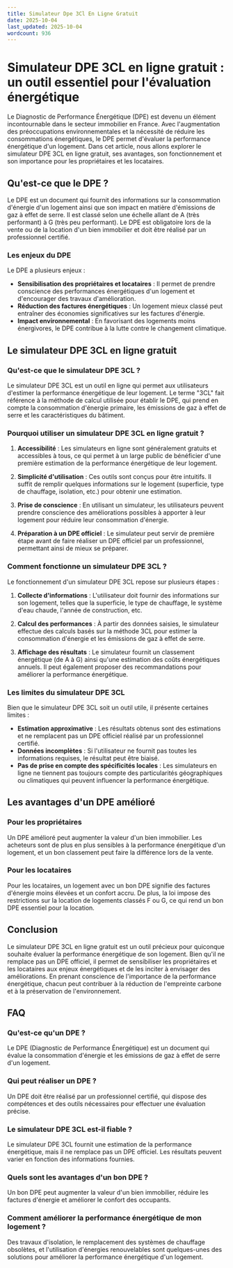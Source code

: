 ```yaml
---
title: Simulateur Dpe 3Cl En Ligne Gratuit
date: 2025-10-04
last_updated: 2025-10-04
wordcount: 936
---
```


# Simulateur DPE 3CL en ligne gratuit : un outil essentiel pour l'évaluation énergétique

Le Diagnostic de Performance Énergétique (DPE) est devenu un élément incontournable dans le secteur immobilier en France. Avec l'augmentation des préoccupations environnementales et la nécessité de réduire les consommations énergétiques, le DPE permet d'évaluer la performance énergétique d'un logement. Dans cet article, nous allons explorer le simulateur DPE 3CL en ligne gratuit, ses avantages, son fonctionnement et son importance pour les propriétaires et les locataires.

## Qu'est-ce que le DPE ?

Le DPE est un document qui fournit des informations sur la consommation d'énergie d'un logement ainsi que son impact en matière d'émissions de gaz à effet de serre. Il est classé selon une échelle allant de A (très performant) à G (très peu performant). Le DPE est obligatoire lors de la vente ou de la location d'un bien immobilier et doit être réalisé par un professionnel certifié.

### Les enjeux du DPE

Le DPE a plusieurs enjeux :
- **Sensibilisation des propriétaires et locataires** : Il permet de prendre conscience des performances énergétiques d'un logement et d'encourager des travaux d'amélioration.
- **Réduction des factures énergétiques** : Un logement mieux classé peut entraîner des économies significatives sur les factures d'énergie.
- **Impact environnemental** : En favorisant des logements moins énergivores, le DPE contribue à la lutte contre le changement climatique.

## Le simulateur DPE 3CL en ligne gratuit

### Qu'est-ce que le simulateur DPE 3CL ?

Le simulateur DPE 3CL est un outil en ligne qui permet aux utilisateurs d'estimer la performance énergétique de leur logement. Le terme "3CL" fait référence à la méthode de calcul utilisée pour établir le DPE, qui prend en compte la consommation d'énergie primaire, les émissions de gaz à effet de serre et les caractéristiques du bâtiment.

### Pourquoi utiliser un simulateur DPE 3CL en ligne gratuit ?

1. **Accessibilité** : Les simulateurs en ligne sont généralement gratuits et accessibles à tous, ce qui permet à un large public de bénéficier d'une première estimation de la performance énergétique de leur logement.
   
2. **Simplicité d'utilisation** : Ces outils sont conçus pour être intuitifs. Il suffit de remplir quelques informations sur le logement (superficie, type de chauffage, isolation, etc.) pour obtenir une estimation.

3. **Prise de conscience** : En utilisant un simulateur, les utilisateurs peuvent prendre conscience des améliorations possibles à apporter à leur logement pour réduire leur consommation d'énergie.

4. **Préparation à un DPE officiel** : Le simulateur peut servir de première étape avant de faire réaliser un DPE officiel par un professionnel, permettant ainsi de mieux se préparer.

### Comment fonctionne un simulateur DPE 3CL ?

Le fonctionnement d'un simulateur DPE 3CL repose sur plusieurs étapes :

1. **Collecte d'informations** : L'utilisateur doit fournir des informations sur son logement, telles que la superficie, le type de chauffage, le système d'eau chaude, l'année de construction, etc.

2. **Calcul des performances** : À partir des données saisies, le simulateur effectue des calculs basés sur la méthode 3CL pour estimer la consommation d'énergie et les émissions de gaz à effet de serre.

3. **Affichage des résultats** : Le simulateur fournit un classement énergétique (de A à G) ainsi qu'une estimation des coûts énergétiques annuels. Il peut également proposer des recommandations pour améliorer la performance énergétique.

### Les limites du simulateur DPE 3CL

Bien que le simulateur DPE 3CL soit un outil utile, il présente certaines limites :

- **Estimation approximative** : Les résultats obtenus sont des estimations et ne remplacent pas un DPE officiel réalisé par un professionnel certifié.
- **Données incomplètes** : Si l'utilisateur ne fournit pas toutes les informations requises, le résultat peut être biaisé.
- **Pas de prise en compte des spécificités locales** : Les simulateurs en ligne ne tiennent pas toujours compte des particularités géographiques ou climatiques qui peuvent influencer la performance énergétique.

## Les avantages d'un DPE amélioré

### Pour les propriétaires

Un DPE amélioré peut augmenter la valeur d'un bien immobilier. Les acheteurs sont de plus en plus sensibles à la performance énergétique d'un logement, et un bon classement peut faire la différence lors de la vente.

### Pour les locataires

Pour les locataires, un logement avec un bon DPE signifie des factures d'énergie moins élevées et un confort accru. De plus, la loi impose des restrictions sur la location de logements classés F ou G, ce qui rend un bon DPE essentiel pour la location.

## Conclusion

Le simulateur DPE 3CL en ligne gratuit est un outil précieux pour quiconque souhaite évaluer la performance énergétique de son logement. Bien qu'il ne remplace pas un DPE officiel, il permet de sensibiliser les propriétaires et les locataires aux enjeux énergétiques et de les inciter à envisager des améliorations. En prenant conscience de l'importance de la performance énergétique, chacun peut contribuer à la réduction de l'empreinte carbone et à la préservation de l'environnement.

## FAQ

### Qu'est-ce qu'un DPE ?

Le DPE (Diagnostic de Performance Énergétique) est un document qui évalue la consommation d'énergie et les émissions de gaz à effet de serre d'un logement.

### Qui peut réaliser un DPE ?

Un DPE doit être réalisé par un professionnel certifié, qui dispose des compétences et des outils nécessaires pour effectuer une évaluation précise.

### Le simulateur DPE 3CL est-il fiable ?

Le simulateur DPE 3CL fournit une estimation de la performance énergétique, mais il ne remplace pas un DPE officiel. Les résultats peuvent varier en fonction des informations fournies.

### Quels sont les avantages d'un bon DPE ?

Un bon DPE peut augmenter la valeur d'un bien immobilier, réduire les factures d'énergie et améliorer le confort des occupants.

### Comment améliorer la performance énergétique de mon logement ?

Des travaux d'isolation, le remplacement des systèmes de chauffage obsolètes, et l'utilisation d'énergies renouvelables sont quelques-unes des solutions pour améliorer la performance énergétique d'un logement.